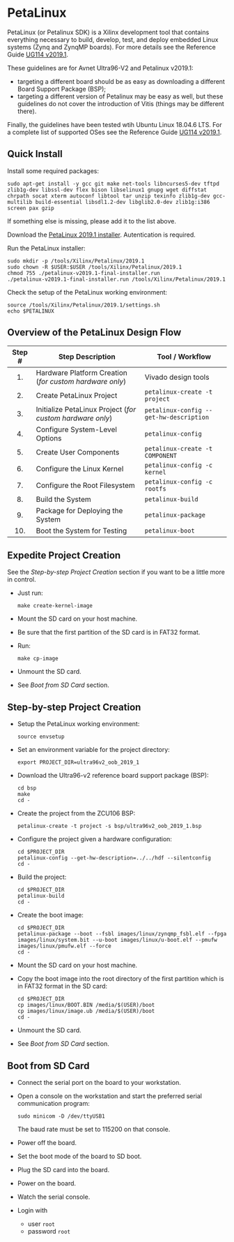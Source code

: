 # PetaLinux

PetaLinux (or Petalinux SDK) is a Xilinx development tool that contains everything necessary to build, develop, test, and deploy embedded Linux systems (Zynq and ZynqMP boards). For more details see the Reference Guide [UG114 v2019.1](https://www.xilinx.com/support/documentation/sw_manuals/xilinx2019_1/ug1144-petalinux-tools-reference-guide.pdf).

These guidelines are for Avnet Ultra96-V2 and Petalinux v2019.1:
- targeting a different board should be as easy as downloading a different Board Support Package (BSP);
- targeting a different version of Petalinux may be easy as well, but these guidelines do not cover the introduction of Vitis (things may be different there).

Finally, the guidelines have been tested wtih Ubuntu Linux 18.04.6 LTS. For a complete list of supported OSes see the Reference Guide [UG114 v2019.1](https://www.xilinx.com/support/documentation/sw_manuals/xilinx2019_1/ug1144-petalinux-tools-reference-guide.pdf).

## Quick Install

Install some required packages:
```
sudo apt-get install -y gcc git make net-tools libncurses5-dev tftpd zlib1g-dev libssl-dev flex bison libselinux1 gnupg wget diffstat chrpath socat xterm autoconf libtool tar unzip texinfo zlib1g-dev gcc-multilib build-essential libsdl1.2-dev libglib2.0-dev zlib1g:i386 screen pax gzip
```

If something else is missing, please add it to the list above.

Download the [PetaLinux 2019.1 installer](https://www.xilinx.com/member/forms/download/xef.html?filename=petalinux-v2019.1-final-installer.run). Autentication is required.

Run the PetaLinux installer:
```
sudo mkdir -p /tools/Xilinx/Petalinux/2019.1
sudo chown -R $USER:$USER /tools/Xilinx/Petalinux/2019.1
chmod 755 ./petalinux-v2019.1-final-installer.run
./petalinux-v2019.1-final-installer.run /tools/Xilinx/Petalinux/2019.1
```

Check the setup of the PetaLinux working environment:
```
source /tools/Xilinx/Petalinux/2019.1/settings.sh
echo $PETALINUX
```

## Overview of the PetaLinux Design Flow

| Step # | Step Description | Tool / Workflow |
| :---: | --- | --- |
| 1. | Hardware Platform Creation (_for custom hardware only_) | Vivado design tools |
| 2. | Create PetaLinux Project | `petalinux-create -t project` |
| 3. | Initialize PetaLinux Project (_for custom hardware only_) | `petalinux-config --get-hw-description` |
| 4. | Configure System-Level Options | `petalinux-config` |
| 5. | Create User Components | `petalinux-create -t COMPONENT` |
| 6. | Configure the Linux Kernel | `petalinux-config -c kernel` |
| 7. | Configure the Root Filesystem | `petalinux-config -c rootfs` |
| 8. | Build the System | `petalinux-build` |
| 9. | Package for Deploying the System | `petalinux-package` |
| 10. | Boot the System for Testing | `petalinux-boot` |

## Expedite Project Creation

See the *Step-by-step Project Creation* section if you want to be a little more in control.

- Just run:
  ```
  make create-kernel-image
  ```

- Mount the SD card on your host machine.

- Be sure that the first partition of the SD card is in FAT32 format.

- Run:
  ```
  make cp-image
  ```

- Unmount the SD card.

- See *Boot from SD Card* section.

## Step-by-step Project Creation

- Setup the PetaLinux working environment:
  ```
  source envsetup
  ```

- Set an environment variable for the project directory:
  ```
  export PROJECT_DIR=ultra96v2_oob_2019_1
  ```

- Download the Ultra96-v2 reference board support package (BSP):
  ```
  cd bsp
  make
  cd -
  ```

- Create the project from the ZCU106 BSP:
  ```
  petalinux-create -t project -s bsp/ultra96v2_oob_2019_1.bsp
  ```

- Configure the project given a hardware configuration:
  ```
  cd $PROJECT_DIR
  petalinux-config --get-hw-description=../../hdf --silentconfig
  cd -
  ```

- Build the project:
  ```
  cd $PROJECT_DIR
  petalinux-build
  cd -
  ```

- Create the boot image:
  ```
  cd $PROJECT_DIR
  petalinux-package --boot --fsbl images/linux/zynqmp_fsbl.elf --fpga images/linux/system.bit --u-boot images/linux/u-boot.elf --pmufw images/linux/pmufw.elf --force
  cd -
  ```

- Mount the SD card on your host machine.

- Copy the boot image into the root directory of the first partition which is in FAT32 format in the SD card:
  ```
  cd $PROJECT_DIR
  cp images/linux/BOOT.BIN /media/$(USER)/boot
  cp images/linux/image.ub /media/$(USER)/boot
  cd -
  ```

- Unmount the SD card.

- See *Boot from SD Card* section.

## Boot from SD Card

- Connect the serial port on the board to your workstation.

- Open a console on the workstation and start the preferred serial communication program:
  ```
  sudo minicom -D /dev/ttyUSB1
  ```
  The baud rate must be set to 115200 on that console.

- Power off the board.

- Set the boot mode of the board to SD boot.

- Plug the SD card into the board.

- Power on the board.

- Watch the serial console.

- Login with
  - user `root`
  - password `root`

